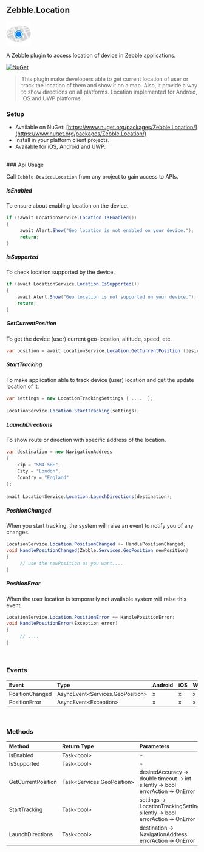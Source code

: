 [logo]: https://raw.githubusercontent.com/Geeksltd/Zebble.Location/master/Shared/NuGet/Icon.png "Zebble.Location"


## Zebble.Location

![logo]

A Zebble plugin to access location of device in Zebble applications.

[![NuGet](https://img.shields.io/nuget/v/Zebble.Location.svg?label=NuGet)](https://www.nuget.org/packages/Zebble.Location/)

> This plugin make developers able to get current location of user or track the location of them and show it on a map. Also, it provide a way to show directions on all platforms. Location implemented for Android, IOS and UWP platforms.
### Setup
* Available on NuGet: [https://www.nuget.org/packages/Zebble.Location/](https://www.nuget.org/packages/Zebble.Location/)
* Install in your platform client projects.
* Available for iOS, Android and UWP.
<br>
### Api Usage

Call `Zebble.Device.Location` from any project to gain access to APIs.

##### IsEnabled
To ensure about enabling location on the device.
```csharp
if (!await LocationService.Location.IsEnabled())
{
     await Alert.Show("Geo location is not enabled on your device.");
     return;  
}
```
##### IsSupported
To check location supported by the device.
```csharp
if (await LocationService.Location.IsSupported())
{
    await Alert.Show("Geo location is not supported on your device.");
    return;
} 
```
##### GetCurrentPosition
To get the device (user) current geo-location, altitude, speed, etc.
```csharp
var position = await LocationService.Location.GetCurrentPosition (desiredAccuracy, timeout);
```
##### StartTracking
To make application able to track device (user) location and get the update location of it.
```csharp
var settings = new LocationTrackingSettings { ....  };

LocationService.Location.StartTracking(settings);
```
##### LaunchDirections
To show route or direction with specific address of the location.
```csharp
var destination = new NavigationAddress
{
    Zip = "SM4 5BE",
    City = "London",
    Country = "England"
};

await LocationService.Location.LaunchDirections(destination);
```

##### PositionChanged
When you start tracking, the system will raise an event to notify you of any changes.
```csharp
LocationService.Location.PositionChanged += HandlePositionChanged;
void HandlePositionChanged(Zebble.Services.GeoPosition newPosition)
{
     // use the newPosition as you want....
}
```
##### PositionError
When the user location is temporarily not available system will raise this event.
```csharp
LocationService.Location.PositionError += HandlePositionError;
void HandlePositionError(Exception error)
{
     // ....
}
```
<br>


### Events
| Event             | Type                                          | Android | iOS | Windows |
| :-----------      | :-----------                                  | :------ | :-- | :------ |
| PositionChanged  | AsyncEvent<Services.GeoPosition&gt;    | x       | x   | x       |
| PositionError            | AsyncEvent<Exception&gt;    | x       | x   | x       |


<br>


### Methods
| Method       | Return Type  | Parameters                          | Android | iOS | Windows |
| :----------- | :----------- | :-----------                        | :------ | :-- | :------ |
| IsEnabled         | Task<bool&gt;| - | x       | x   | x       |
| IsSupported         | Task<bool&gt;| - | x       | x   | x       |
| GetCurrentPosition         | Task<Services.GeoPosition&gt;| desiredAccuracy -> double<bt> timeout -> int<br> silently -> bool<br> errorAction -> OnError| x       | x   | x       |
| StartTracking     | Task<bool&gt;| settings -> LocationTrackingSettings<br> silently -> bool<br> errorAction -> OnError| x       | x   | x       |
| LaunchDirections  | Task<bool&gt;| destination -> NavigationAddress<br> errorAction -> OnError| x       | x   | x       |

